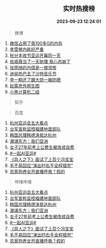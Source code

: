<div align="center"><h2>实时热搜榜</h2><h4>2023-09-23 12:24:01</h4></div>

> 微博  

1. [微信占用了我100多G的内存](https://s.weibo.com/weibo?q=%23%E5%BE%AE%E4%BF%A1%E5%8D%A0%E7%94%A8%E4%BA%86%E6%88%91100%E5%A4%9AG%E7%9A%84%E5%86%85%E5%AD%98%23&t=31&band_rank=1&Refer=top)<br />
2. [李雪琴内耗好严重](https://s.weibo.com/weibo?q=%23%E6%9D%8E%E9%9B%AA%E7%90%B4%E5%86%85%E8%80%97%E5%A5%BD%E4%B8%A5%E9%87%8D%23&t=31&band_rank=2&Refer=top)<br />
3. [秋分丰收节亚运开幕同一天](https://s.weibo.com/weibo?q=%23%E7%A7%8B%E5%88%86%E4%B8%B0%E6%94%B6%E8%8A%82%E4%BA%9A%E8%BF%90%E5%BC%80%E5%B9%95%E5%90%8C%E4%B8%80%E5%A4%A9%23&t=31&band_rank=3&Refer=top)<br />
4. [给戚薇当了一天助理 我心态崩了](https://s.weibo.com/weibo?q=%E7%BB%99%E6%88%9A%E8%96%87%E5%BD%93%E4%BA%86%E4%B8%80%E5%A4%A9%E5%8A%A9%E7%90%86%20%E6%88%91%E5%BF%83%E6%80%81%E5%B4%A9%E4%BA%86&t=31&band_rank=4&Refer=top)<br />
5. [张雨绮的内搭是一根领带](https://s.weibo.com/weibo?q=%23%E5%BC%A0%E9%9B%A8%E7%BB%AE%E7%9A%84%E5%86%85%E6%90%AD%E6%98%AF%E4%B8%80%E6%A0%B9%E9%A2%86%E5%B8%A6%23&t=31&band_rank=5&Refer=top)<br />
6. [迪丽热巴去了沙特音乐节](https://s.weibo.com/weibo?q=%23%E8%BF%AA%E4%B8%BD%E7%83%AD%E5%B7%B4%E5%8E%BB%E4%BA%86%E6%B2%99%E7%89%B9%E9%9F%B3%E4%B9%90%E8%8A%82%23&t=31&band_rank=6&Refer=top)<br />
7. [李一桐还了魏大勋一箱防晒](https://s.weibo.com/weibo?q=%23%E6%9D%8E%E4%B8%80%E6%A1%90%E8%BF%98%E4%BA%86%E9%AD%8F%E5%A4%A7%E5%8B%8B%E4%B8%80%E7%AE%B1%E9%98%B2%E6%99%92%23&t=31&band_rank=7&Refer=top)<br />
8. [赵露思外网生图](https://s.weibo.com/weibo?q=%23%E8%B5%B5%E9%9C%B2%E6%80%9D%E5%A4%96%E7%BD%91%E7%94%9F%E5%9B%BE%23&t=31&band_rank=8&Refer=top)<br />
9. [小黑计算机二级](https://s.weibo.com/weibo?q=%E5%B0%8F%E9%BB%91%E8%AE%A1%E7%AE%97%E6%9C%BA%E4%BA%8C%E7%BA%A7&t=31&band_rank=9&Refer=top)<br />

> 知乎  


> 百度  

1. [杭州亚运会五大看点](https://www.baidu.com/s?wd=%E6%9D%AD%E5%B7%9E%E4%BA%9A%E8%BF%90%E4%BC%9A%E4%BA%94%E5%A4%A7%E7%9C%8B%E7%82%B9&sa=fyb_news&rsv_dl=fyb_news)<br />
2. [台军宣称监控福建地面部队](https://www.baidu.com/s?wd=%E5%8F%B0%E5%86%9B%E5%AE%A3%E7%A7%B0%E7%9B%91%E6%8E%A7%E7%A6%8F%E5%BB%BA%E5%9C%B0%E9%9D%A2%E9%83%A8%E9%98%9F&sa=fyb_news&rsv_dl=fyb_news)<br />
3. [韩国总理韩德洙抵达杭州](https://www.baidu.com/s?wd=%E9%9F%A9%E5%9B%BD%E6%80%BB%E7%90%86%E9%9F%A9%E5%BE%B7%E6%B4%99%E6%8A%B5%E8%BE%BE%E6%9D%AD%E5%B7%9E&sa=fyb_news&rsv_dl=fyb_news)<br />
4. [潮涌东方｜我们亚洲](https://www.baidu.com/s?wd=%E6%BD%AE%E6%B6%8C%E4%B8%9C%E6%96%B9%EF%BD%9C%E6%88%91%E4%BB%AC%E4%BA%9A%E6%B4%B2&sa=fyb_news&rsv_dl=fyb_news)<br />
5. [女子27年前考上公费生被改成自费](https://www.baidu.com/s?wd=%E5%A5%B3%E5%AD%9027%E5%B9%B4%E5%89%8D%E8%80%83%E4%B8%8A%E5%85%AC%E8%B4%B9%E7%94%9F%E8%A2%AB%E6%94%B9%E6%88%90%E8%87%AA%E8%B4%B9&sa=fyb_news&rsv_dl=fyb_news)<br />
6. [#一起AI亚运#](https://www.baidu.com/s?wd=%23%E4%B8%80%E8%B5%B7AI%E4%BA%9A%E8%BF%90%23&sa=fyb_news&rsv_dl=fyb_news)<br />
7. [《异人之下》面试了上百个冯宝宝](https://www.baidu.com/s?wd=%E3%80%8A%E5%BC%82%E4%BA%BA%E4%B9%8B%E4%B8%8B%E3%80%8B%E9%9D%A2%E8%AF%95%E4%BA%86%E4%B8%8A%E7%99%BE%E4%B8%AA%E5%86%AF%E5%AE%9D%E5%AE%9D&sa=fyb_news&rsv_dl=fyb_news)<br />
8. [毛不易回应“演出时右手全程插兜”](https://www.baidu.com/s?wd=%E6%AF%9B%E4%B8%8D%E6%98%93%E5%9B%9E%E5%BA%94%E2%80%9C%E6%BC%94%E5%87%BA%E6%97%B6%E5%8F%B3%E6%89%8B%E5%85%A8%E7%A8%8B%E6%8F%92%E5%85%9C%E2%80%9D&sa=fyb_news&rsv_dl=fyb_news)<br />
9. [农家抱养女开直播呼救？假的](https://www.baidu.com/s?wd=%E5%86%9C%E5%AE%B6%E6%8A%B1%E5%85%BB%E5%A5%B3%E5%BC%80%E7%9B%B4%E6%92%AD%E5%91%BC%E6%95%91%EF%BC%9F%E5%81%87%E7%9A%84&sa=fyb_news&rsv_dl=fyb_news)<br />

> 哔哩哔哩  

1. [杭州亚运会五大看点](https://www.baidu.com/s?wd=%E6%9D%AD%E5%B7%9E%E4%BA%9A%E8%BF%90%E4%BC%9A%E4%BA%94%E5%A4%A7%E7%9C%8B%E7%82%B9&sa=fyb_news&rsv_dl=fyb_news)<br />
2. [台军宣称监控福建地面部队](https://www.baidu.com/s?wd=%E5%8F%B0%E5%86%9B%E5%AE%A3%E7%A7%B0%E7%9B%91%E6%8E%A7%E7%A6%8F%E5%BB%BA%E5%9C%B0%E9%9D%A2%E9%83%A8%E9%98%9F&sa=fyb_news&rsv_dl=fyb_news)<br />
3. [韩国总理韩德洙抵达杭州](https://www.baidu.com/s?wd=%E9%9F%A9%E5%9B%BD%E6%80%BB%E7%90%86%E9%9F%A9%E5%BE%B7%E6%B4%99%E6%8A%B5%E8%BE%BE%E6%9D%AD%E5%B7%9E&sa=fyb_news&rsv_dl=fyb_news)<br />
4. [潮涌东方｜我们亚洲](https://www.baidu.com/s?wd=%E6%BD%AE%E6%B6%8C%E4%B8%9C%E6%96%B9%EF%BD%9C%E6%88%91%E4%BB%AC%E4%BA%9A%E6%B4%B2&sa=fyb_news&rsv_dl=fyb_news)<br />
5. [女子27年前考上公费生被改成自费](https://www.baidu.com/s?wd=%E5%A5%B3%E5%AD%9027%E5%B9%B4%E5%89%8D%E8%80%83%E4%B8%8A%E5%85%AC%E8%B4%B9%E7%94%9F%E8%A2%AB%E6%94%B9%E6%88%90%E8%87%AA%E8%B4%B9&sa=fyb_news&rsv_dl=fyb_news)<br />
6. [#一起AI亚运#](https://www.baidu.com/s?wd=%23%E4%B8%80%E8%B5%B7AI%E4%BA%9A%E8%BF%90%23&sa=fyb_news&rsv_dl=fyb_news)<br />
7. [《异人之下》面试了上百个冯宝宝](https://www.baidu.com/s?wd=%E3%80%8A%E5%BC%82%E4%BA%BA%E4%B9%8B%E4%B8%8B%E3%80%8B%E9%9D%A2%E8%AF%95%E4%BA%86%E4%B8%8A%E7%99%BE%E4%B8%AA%E5%86%AF%E5%AE%9D%E5%AE%9D&sa=fyb_news&rsv_dl=fyb_news)<br />
8. [毛不易回应“演出时右手全程插兜”](https://www.baidu.com/s?wd=%E6%AF%9B%E4%B8%8D%E6%98%93%E5%9B%9E%E5%BA%94%E2%80%9C%E6%BC%94%E5%87%BA%E6%97%B6%E5%8F%B3%E6%89%8B%E5%85%A8%E7%A8%8B%E6%8F%92%E5%85%9C%E2%80%9D&sa=fyb_news&rsv_dl=fyb_news)<br />
9. [农家抱养女开直播呼救？假的](https://www.baidu.com/s?wd=%E5%86%9C%E5%AE%B6%E6%8A%B1%E5%85%BB%E5%A5%B3%E5%BC%80%E7%9B%B4%E6%92%AD%E5%91%BC%E6%95%91%EF%BC%9F%E5%81%87%E7%9A%84&sa=fyb_news&rsv_dl=fyb_news)<br />
